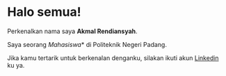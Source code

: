 # Halo semua! 

Perkenalkan nama saya **Akmal Rendiansyah**.<br>

Saya seorang *Mahasiswa** di Politeknik Negeri Padang.<br>

Jika kamu tertarik untuk berkenalan denganku, silakan ikuti akun [Linkedin](https://www.linkedin.com/in/akmal-rendiansyah-001692176/) ku ya.
<!--
**AkmalRendiansyah/AkmalRendiansyah** is a ✨ _special_ ✨ repository because its `README.md` (this file) appears on your GitHub profile.

Here are some ideas to get you started:

- 🔭 I’m currently working on ...
- 🌱 I’m currently learning ...
- 👯 I’m looking to collaborate on ...
- 🤔 I’m looking for help with ...
- 💬 Ask me about ...
- 📫 How to reach me: ...
- 😄 Pronouns: ...
- ⚡ Fun fact: ...
-->

